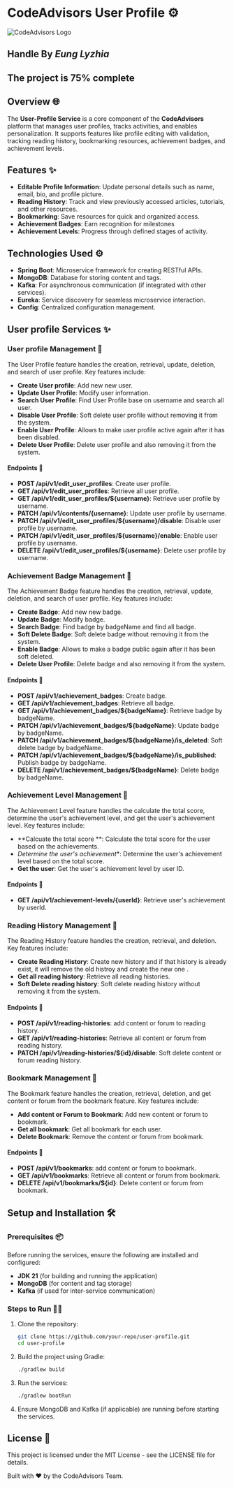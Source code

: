 # CodeAdvisors User Profile ⚙️

![CodeAdvisors Logo](http://167.172.78.79:8090/api/v1/files/preview?fileName=b5d01918-2824-48d7-83e0-fb557ce6bd73_2024-12-21T18-28-24.856529397.jpg)
## Handle By ***Eung Lyzhia***
## **The project is 75% complete**

## Overview 🌐
The **User-Profile Service** is a core component of the **CodeAdvisors**  platform that manages user profiles, tracks activities, and enables personalization. It supports features like profile editing with validation, tracking reading history, bookmarking resources, achievement badges, and achievement levels.

## Features ✨
- **Editable Profile Information**: Update personal details such as name, email, bio, and profile picture.
- **Reading History**: Track and view previously accessed articles, tutorials, and other resources.
- **Bookmarking**: Save resources for quick and organized access.
- **Achievement Badges**: Earn recognition for milestones
- **Achievement Levels**: Progress through defined stages of activity.

## Technologies Used ⚙️
- **Spring Boot**: Microservice framework for creating RESTful APIs.
- **MongoDB**: Database for storing content and tags.
- **Kafka**: For asynchronous communication (if integrated with other services).
- **Eureka**: Service discovery for seamless microservice interaction.
- **Config**: Centralized configuration management.

## User profile Services ✨

### User profile Management 👤
The User Profile feature handles the creation, retrieval, update, deletion, and search of user profile. Key features include:

- **Create User profile**: Add new new user.
- **Update User Profile**: Modify user information.
- **Search User Profile**: Find User Profile base on username and search all user.
- **Disable User Profile**: Soft delete user profile without removing it from the system.
- **Enable User Profile**: Allows to make user profile active again after it has been disabled.
- **Delete User Profile**: Delete user profile and also removing it from the system.

#### Endpoints 🚀

- **POST /api/v1/edit_user_profiles**: Create user profile.
- **GET /api/v1/edit_user_profiles**: Retrieve all user profile.
- **GET /api/v1/edit_user_profiles/${username}**: Retrieve user profile by username.
- **PATCH /api/v1/contents/{username}**: Update user profile by username.
- **PATCH /api/v1/edit_user_profiles/${username}/disable**: Disable user profile by username.
- **PATCH /api/v1/edit_user_profiles/${username}/enable**: Enable user profile by username.
- **DELETE /api/v1/edit_user_profiles/${username}**: Delete user profile by username.

### Achievement Badge Management 🌟
The Achievement Badge feature handles the creation, retrieval, update, deletion, and search of user profile. Key features include:

- **Create Badge**: Add new new badge.
- **Update Badge**: Modify badge.
- **Search Badge**: Find badge by badgeName and find all badge.
- **Soft Delete Badge**: Soft delete badge without removing it from the system.
- **Enable Badge**:  Allows to make a badge public again after it has been soft deleted.
- **Delete User Profile**: Delete badge and also removing it from the system.

#### Endpoints 🚀

- **POST /api/v1/achievement_badges**: Create badge.
- **GET /api/v1/achievement_badges**: Retrieve all badge.
- **GET /api/v1/achievement_badges/${badgeName}**: Retrieve badge by badgeName.
- **PATCH /api/v1/achievement_badges/${badgeName}**: Update badge by badgeName.
- **PATCH /api/v1/achievement_badges/${badgeName}/is_deleted**: Soft delete badge by badgeName.
- **PATCH /api/v1/achievement_badges/${badgeName}/is_published**: Publish badge by badgeName.
- **DELETE /api/v1/achievement_badges/${badgeName}**: Delete badge by badgeName.

### Achievement Level Management 👑
The Achievement Level feature handles the calculate the total score, determine the user's achievement level, and get the user's achievement level. Key features include:

- **Calcuate the total score **: Calculate the total score for the user based on the achievements.
- *Determine the user's achievement**: Determine the user's achievement level based on the total score.
- **Get the user**: Get the user's achievement level by user ID.

#### Endpoints 🚀

- **GET /api/v1/achievement-levels/{userId}**: Retrieve user's achievement by userId.

### Reading History Management 📖
The Reading History feature handles the creation, retrieval, and deletion. Key features include:

- **Create Reading History**: Create new history and if that history is already exist, it will remove the old histroy and create the new one .
- **Get all reading history**: Retrieve all reading histories.
- **Soft Delete reading history**: Soft delete reading history without removing it from the system.

#### Endpoints 🚀

- **POST /api/v1/reading-histories**: add content or forum to reading history.
- **GET /api/v1/reading-histories**: Retrieve all content or forum from reading history.
- **PATCH /api/v1/reading-histories/${id}/disable**: Soft delete content or forum reading history.

### Bookmark Management 🔖
The Bookmark feature handles the creation, retrieval, deletion, and get content or forum from the bookmark feature. Key features include:

- **Add content or Forum to Bookmark**: Add new content or forum to bookmark.
- **Get all bookmark**: Get all bookmark for each user.
- **Delete Bookmark**: Remove the content or forum from bookmark.

#### Endpoints 🚀

- **POST /api/v1/bookmarks**: add content or forum to bookmark.
- **GET /api/v1/bookmarks**: Retrieve all content or forum from bookmark.
- **DELETE /api/v1/bookmarks/${id}**: Delete content or forum from bookmark.

## Setup and Installation 🛠

### Prerequisites 📦
Before running the services, ensure the following are installed and configured:
- **JDK 21** (for building and running the application)
- **MongoDB** (for content and tag storage)
- **Kafka** (if used for inter-service communication)

### Steps to Run 🚶‍♂️

1. Clone the repository:
   ```bash
   git clone https://github.com/your-repo/user-profile.git
   cd user-profile
   ```

2. Build the project using Gradle:
   ```bash
   ./gradlew build
   ```

3. Run the services:
   ```bash
   ./gradlew bootRun
   ```

4. Ensure MongoDB and Kafka (if applicable) are running before starting the services.

## License 📜
This project is licensed under the MIT License - see the LICENSE file for details.


Built with ❤️ by the CodeAdvisors Team.
